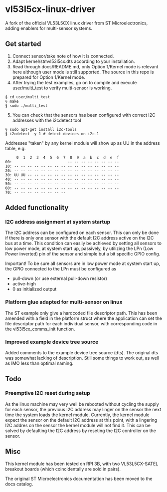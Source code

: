 # vl53l5cx-linux-driver
A fork of the official VL53L5CX linux driver from ST Microelectronics, adding enablers for multi-sensor systems.

## Get started
1. Connect sensor/take note of how it is connected.
2. Adapt kernel/stmvl53l5cx.dts according to your installation.
3. Read through docs/README.md, only Option 1/Kernel mode is relevant here although user mode is still supported. The source in this repo is prepared for Option 1/Kernel mode.
4. After trying the test examples, go on to compile and execute user/multi_test to verify multi-sensor is working.
```
§ cd user/multi_test
§ make
§ sudo ./multi_test
```

5. You can check that the sensors has been configured with correct I2C addresses with the i2cdetect tool
```
§ sudo apt-get install i2c-tools
§ i2cdetect -y 1 # detect devices on i2c-1
```

Addresses "taken" by any kernel module will show up as UU in the address table, e.g.
```
     0  1  2  3  4  5  6  7  8  9  a  b  c  d  e  f
00:                         -- -- -- -- -- -- -- --
10: -- -- -- -- -- -- -- -- -- -- -- -- -- -- -- --
20: -- -- -- -- -- -- -- -- -- -- -- -- -- -- -- --
30: UU UU -- -- -- -- -- -- -- -- -- -- -- -- -- --
40: -- -- -- -- -- -- -- -- -- -- -- -- -- -- -- --
50: -- -- -- -- -- -- -- -- -- -- -- -- -- -- -- --
60: -- -- -- -- -- -- -- -- -- -- -- -- -- -- -- --
70: -- -- -- -- -- -- -- --
```

## Added functionality

### I2C address assignment at system startup
The I2C address can be configured on each sensor. This can only be done if there is only one sensor with the default I2C address active on the I2C bus at a time. This condition can easily be achieved by setting all sensors to low power mode, at system start up, passively, by utilizing the LPn (Low Power inverted) pin of the sensor and simple but a bit specific GPIO config. 

Important! To be sure all sensors are in low power mode at system start up, the GPIO connected to the LPn must be configured as
* pull-down (or use external pull-down resistor)
* active-high
* 0 as initialized output

### Platform glue adapted for multi-sensor on linux
The ST example only give a hardcoded file descriptor path. This has been amended with a field in the platform struct where the application can set the file descriptor path for each individual sensor, with corresponding code in the vl53l5cx_comms_init function.

### Improved example device tree source
Added comments to the example device tree source (dts). The original dts was somewhat lacking of description. Still some things to work out, as well as IMO less than optimal naming. 

## Todo

### Preemptive I2C reset during setup
As the linux machine may very well be rebooted without cycling the supply for each sensor, the previous I2C address may linger on the sensor the next time the system loads the kernel module. Currently, the kernel module expect the sensor on the default I2C address at this point, with a lingering I2C addres on the sensor the kernel module will not find it. This can be solved by defaulting the I2C address by reseting the I2C controller on the sensor.

## Misc
This kernel module has been tested on RPI 3B, with two VL53L5CX-SATEL breakout boards (which coincidentally are sold in pairs).

The original ST Microelectronics documentation has been moved to the docs catalog.